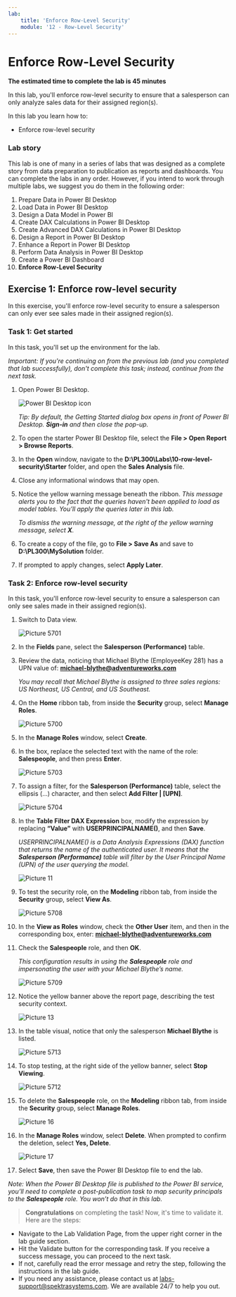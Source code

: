 ```yaml
---
lab:
    title: 'Enforce Row-Level Security'
    module: '12 - Row-Level Security'
---
```



# **Enforce Row-Level Security**

**The estimated time to complete the lab is 45 minutes**

In this lab, you'll enforce row-level security to ensure that a salesperson can only analyze sales data for their assigned region(s).

In this lab you learn how to:

- Enforce row-level security

### **Lab story**

This lab is one of many in a series of labs that was designed as a complete story from data preparation to publication as reports and dashboards. You can complete the labs in any order. However, if you intend to work through multiple labs, we suggest you do them in the following order:

1. Prepare Data in Power BI Desktop
1. Load Data in Power BI Desktop
1. Design a Data Model in Power BI
1. Create DAX Calculations in Power BI Desktop
1. Create Advanced DAX Calculations in Power BI Desktop
1. Design a Report in Power BI Desktop
1. Enhance a Report in Power BI Desktop
1. Perform Data Analysis in Power BI Desktop
1. Create a Power BI Dashboard
1. **Enforce Row-Level Security**

## **Exercise 1: Enforce row-level security**

In this exercise, you'll enforce row-level security to ensure a salesperson can only ever see sales made in their assigned region(s).

### **Task 1: Get started**

In this task, you'll set up the environment for the lab.

*Important: If you're continuing on from the previous lab (and you completed that lab successfully), don't complete this task; instead, continue from the next task.*

1. Open Power BI Desktop.

    ![Power BI Desktop icon](Linked_image_Files/02-load-data-with-power-query-in-power-bi-desktop_image1.png)

    *Tip: By default, the Getting Started dialog box opens in front of Power BI Desktop. **Sign-in** and then close the pop-up.*

1. To open the starter Power BI Desktop file, select the **File > Open Report > Browse Reports**.

1. In the **Open** window, navigate to the **D:\PL300\Labs\10-row-level-security\Starter** folder, and open the **Sales Analysis** file.

1. Close any informational windows that may open.

1. Notice the yellow warning message beneath the ribbon. *This message alerts you to the fact that the queries haven't been applied to load as model tables. You’ll apply the queries later in this lab.*
    
	*To dismiss the warning message, at the right of the yellow warning message, select **X**.*

1. To create a copy of the file, go to **File > Save As** and save to **D:\PL300\MySolution** folder.

1. If prompted to apply changes, select **Apply Later**.

### **Task 2: Enforce row-level security**

In this task, you'll enforce row-level security to ensure a salesperson can only see sales made in their assigned region(s).

1. Switch to Data view.

   ![Picture 5701](Linked_image_Files/04-configure-data-model-in-power-bi-desktop-advanced_image20.png)

1. In the **Fields** pane, select the **Salesperson (Performance)** table.


1. Review the data, noticing that Michael Blythe (EmployeeKey 281) has a UPN value of: **michael-blythe@adventureworks.com**
    
	*You may recall that Michael Blythe is assigned to three sales regions: US Northeast, US Central, and US Southeast.*

1. On the **Home** ribbon tab, from inside the **Security** group, select **Manage Roles**.

    ![Picture 5700](Linked_image_Files/04-configure-data-model-in-power-bi-desktop-advanced_image21.png)

1. In the **Manage Roles** window, select **Create**.

1. In the box, replace the selected text with the name of the role: **Salespeople**, and then press **Enter**.

   ![Picture 5703](Linked_image_Files/04-configure-data-model-in-power-bi-desktop-advanced_image23.png)

1. To assign a filter, for the **Salesperson (Performance)** table, select the ellipsis (…) character, and then select **Add Filter \| [UPN]**.

   ![Picture 5704](Linked_image_Files/04-configure-data-model-in-power-bi-desktop-advanced_image24.png)

1. In the **Table Filter DAX Expression** box, modify the expression by replacing **“Value”** with **USERPRINCIPALNAME()**, and then **Save**.
    
	*USERPRINCIPALNAME() is a Data Analysis Expressions (DAX) function that returns the name of the authenticated user. It means that the **Salesperson (Performance)** table will filter by the User Principal Name (UPN) of the user querying the model.*

   ![Picture 11](Linked_image_Files/04-configure-data-model-in-power-bi-desktop-advanced_image25.png)

1. To test the security role, on the **Modeling** ribbon tab, from inside the **Security** group, select **View As**.

   ![Picture 5708](Linked_image_Files/04-configure-data-model-in-power-bi-desktop-advanced_image27.png)

1. In the **View as Roles** window, check the **Other User** item, and then in the corresponding box, enter: **michael-blythe@adventureworks.com**

1. Check the **Salespeople** role, and then **OK**.
    
	*This configuration results in using the **Salespeople** role and impersonating the user with your Michael Blythe’s name.*

   ![Picture 5709](Linked_image_Files/04-configure-data-model-in-power-bi-desktop-advanced_image28.png)

1. Notice the yellow banner above the report page, describing the test security context.

   ![Picture 13](Linked_image_Files/04-configure-data-model-in-power-bi-desktop-advanced_image30.png)

1. In the table visual, notice that only the salesperson **Michael Blythe** is listed.

   ![Picture 5713](Linked_image_Files/04-configure-data-model-in-power-bi-desktop-advanced_image31.png)

1. To stop testing, at the right side of the yellow banner, select **Stop Viewing**.

   ![Picture 5712](Linked_image_Files/04-configure-data-model-in-power-bi-desktop-advanced_image32.png)

1. To delete the **Salespeople** role, on the **Modeling** ribbon tab, from inside the **Security** group, select **Manage Roles**.

   ![Picture 16](Linked_image_Files/04-configure-data-model-in-power-bi-desktop-advanced_image33.png)

1. In the **Manage Roles** window, select **Delete**. When prompted to confirm the deletion, select **Yes, Delete**.

   ![Picture 17](Linked_image_Files/04-configure-data-model-in-power-bi-desktop-advanced_image34.png)

1. Select **Save**, then save the Power BI Desktop file to end the lab.

*Note: When the Power BI Desktop file is published to the Power BI service, you’ll need to complete a post-publication task to map security principals to the **Salespeople** role. You won’t do that in this lab.*


> **Congratulations** on completing the task! Now, it's time to validate it. Here are the steps:

- Navigate to the Lab Validation Page, from the upper right corner in the lab guide section.
- Hit the Validate button for the corresponding task. If you receive a success message, you can proceed to the next task. 
- If not, carefully read the error message and retry the step, following the instructions in the lab guide.
- If you need any assistance, please contact us at labs-support@spektrasystems.com. We are available 24/7 to help you out.
